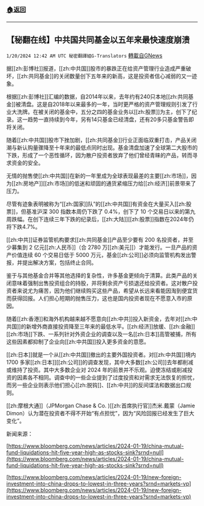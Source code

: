 ###  [:house:返回](README.md)
---


## 【秘翻在线】中共国共同基金以五年来最快速度崩溃
`1/20/2024 12:42 AM UTC 秘密翻譯組G-Translators` [轉載自GNews](https://gnews.org/articles/2236576)

据[[zh:彭博社]]报道，[[zh:中共国]]股市的暴跌正在给资产管理行业造成严重破坏，[[zh:共同基金]]的关闭数量创下五年来的新高，这是投资者信心减弱的又一迹象。

根据[[zh:彭博社]]汇编的数据，自2014年以来，去年约有240只本地[[zh:共同基金]]被清盘。这是自2018年以来最多的一年，当时更严格的资产管理规则引发了行业大洗牌。在被关闭的基金中，五分之四的基金业务以[[zh:股票]]为主，创下了纪录。这一趋势一直持续到今年，另有14只基金已经清盘，还有20多只基金警告即将关闭。

随着[[zh:中共国]]股市下挫加剧，[[zh:共同基金]]行业正面临双重打击，产品关闭潮与新认购量骤降至十年来的最低点同时出现。基金清盘加速了全球第二大股市的下跌，形成了一个恶性循环，因为散户投资者放弃了他们曾经青睐的产品，转而寻求资金的安全。

无情的抛售使[[zh:中共国]]在新的一年里成为全球表现最差的主要[[zh:市场]]，因为[[zh:房地产]][[zh:市场]]的低迷和顽固的通货紧缩压力给[[zh:经济]]前景带来了压力。

尽管有迹象表明被称为“[[zh:国家]]队”的[[zh:中共国]]有资金在大量买入[[zh:股票]]，但基准沪深 300 指数本周仍下跌了 0.4%，创下了 10 个交易日以来的第九周跌幅。在创下连续三年下跌的纪录后，[[zh:大陆]][[zh:股票]]指数在2024年仍将下跌4.7%。

[[zh:中共]]证券监管机构要求[[zh:共同基金]]产品至少要有 200 名投资者，并至少募集到 2 亿元[[zh:人民币]]（合 2780 万[[zh:美元]]）才能发行。一旦产品的资产价值连续 60 个交易日低于 5000 万元，基金[[zh:公司]]必须向监管机构发出警报，并提出解决方案，包括终止合同。

鉴于与其他基金合并等其他选择的复杂性，许多基金更倾向于清算。此类产品的关闭意味着强制出售投资组合的持股，并将剩余资产亏损退还给投资者。这对散户投资者来说尤为痛苦，因为他们继续购买这些产品，希望从长远来看能因淘到便宜货而获得回报。人们担心短期的抛售压力，这也是国内投资者现在不愿意入市的原因。

随着[[zh:香港]]和海外机构越来越不愿意向[[zh:中共]]投入新资金，去年对[[zh:中共国]]的新增外商直接投资降至三年来的最低水平。[[zh:经济]]放缓、[[zh:金融]][[zh:市场]]下跌、一系列针对外资企业的调查以及一名[[zh:日本]]高管被捕，所有这些因素都抑制了企业向[[zh:中共国]]投入更多资金的意愿。

[[zh:日本]]就是一个从[[zh:中共国]]撤出的主要外国投资者。对[[zh:中共国]]境内 1700 多家[[zh:日本]][[zh:公司]]的调查发现，其中大多数[[zh:公司]]去年都削减或维持了投资。其中大多数企业对 2024 年的前景并不乐观。迫使冻结或削减投资的因素各不相同。调查中的一些企业提到了过度投资和对需求无法恢复的担忧，而另一些企业则表示他们担心[[zh:脱钩]]、[[zh:中共]]的反间谍法和数据出口规则。

[[zh:摩根大通]]（JPMorgan Chase & Co. )[[zh:首席执行官]]杰米.戴蒙（Jamie Dimon）认为潜在投资者不得不开始“有点担忧”，因为“风险回报已经发生了巨大变化”。

新闻来源：

[https://www.bloomberg.com/news/articles/2024-01-19/china-mutual-fund-liquidations-hit-five-year-high-as-stocks-sink?srnd=null](https://www.bloomberg.com/news/articles/2024-01-19/china-mutual-fund-liquidations-hit-five-year-high-as-stocks-sink?srnd=null)

[https://www.bloomberg.com/news/articles/2024-01-19/new-foreign-investment-into-china-drops-to-lowest-in-three-years?srnd=markets-vp](https://www.bloomberg.com/news/articles/2024-01-19/new-foreign-investment-into-china-drops-to-lowest-in-three-years?srnd=markets-vp)
